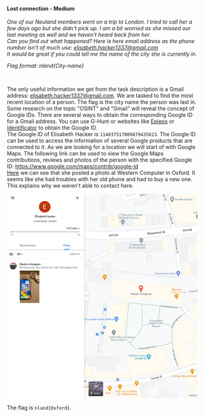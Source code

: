 #### Lost connection - Medium

*One of our Neuland members went on a trip to London. I tried to call her a few days ago but she didn't pick up. I am a bit worried as she missed our last meeting as well and we haven't heard back from her. <br>
Can you find out what happened? Here is here email address as the phone number isn't of much use: elisabeth.hacker1337@gmail.com <br>
It would be great if you could tell me the name of the city she is currently in.*

*Flag format: nland{City-name}*

<br>

The only useful information we get from the task description is a Gmail address: elisabeth.hacker1337@gmail.com. We are tasked to find the most recent location of a person. The flag is the city name the person was last in. <br>
Some research on the topic "OSINT" and "Gmail" will reveal the concept of Google IDs. There are several ways to obtain the corresponding Google ID for a Gmail address. You can use G-Hunt or websites like [Epieos](https://epieos.com/) or [Identificator](https://identificator.space/search) to obtain the Google ID. <br>
The Google ID of Elisabeth Hacker is ```114037517009879435623```. The Google ID can be used to access the information of several Google products that are connected to it. As we are looking for a location we will start of with Google Maps. 
The following link can be used to view the Google Maps contributions, reviews and photos of the person with the specified Google ID: https://www.google.com/maps/contrib/google-id <br>
[Here](https://www.google.com/maps/contrib/114037517009879435623/) we can see that she posted a photo at Western Computer in Oxford. It seems like she had troubles with her old phone and had to buy a new one. This explains why we weren't able to contact here.

<img src="google_maps_contrib.png" alt="">

The flag is `nland{Oxford}`.
